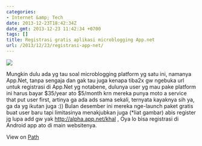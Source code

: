 ```yaml
---
categories:
- Internet &amp; Tech
date: 2013-12-23T18:42:34Z
date_gmt: 2013-12-23 11:42:34 +0700
tags: []
title: Registrasi gratis aplikasi microblogging App.net
url: /2013/12/23/registrasi-app-net/
---
```


![](http://images.path.com.s3.amazonaws.com/photos2/b59f7b88-b1c1-4753-a7df-7d72d8733471/original.jpg)

Mungkin dulu ada yg tau soal microblogging platform yg satu ini, namanya App.Net, tanpa sengaja dan gak tau juga kenapa tiba2x gw ngebuka url untuk registrasi di App.Net yg notabene, dulunya user yg mau pake platform ini harus bayar $35/year ato $5/month krn mereka punya moto a service that put user first, artinya ga ada ads sama sekali, ternyata kayaknya sih ya, ga da yg ikutan juga :)) Bulan desember ini mereka nge-launch paket gratis buat user baru tapi limitasinya menakjubkan juga (\*liat gambar) abis register jg lupa add gw yak http://alpha.app.net/khal , Oya lo bisa registrasi di Android app ato di main websitenya.

View on [Path](https://path.com/p/4sWcb5)